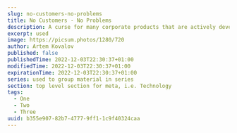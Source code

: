 ```yaml
---
slug: no-customers-no-problems
title: No Customers - No Problems
description: A curse for many corporate products that are actively developed without being actively used. Although, they look really good on paper.
excerpt: used
image: https://picsum.photos/1280/720
author: Artem Kovalov
published: false
publishedTime: 2022-12-03T22:30:37+01:00
modifiedTime: 2022-12-03T22:30:37+01:00
expirationTime: 2022-12-03T22:30:37+01:00
series: used to group material in series
section: top level section for meta, i.e. Technology
tags:
  - One
  - Two
  - Three
uuid: b355e907-82b7-4777-9ff1-1c9f40324caa
---
```

